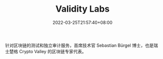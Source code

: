 ﻿---
weight: 
title: "Validity Labs"
description: "针对区块链的测试和独立审计服务，首席技术官 Sebastian Bürgel 博士，也是瑞士楚格 Crypto Valley 的区块链专家代表"
date: 2022-03-25T21:57:40+08:00
lastmod: 2022-03-25T16:45:40+08:00
draft: false
authors: ["Metabd"]
featuredImage: "validity-labs.jpg"
link: ""
tags: ["安全机构","Validity Labs"]
categories: ["navigation"]
navigation: ["安全机构"]
lightgallery: true
toc: true
pinned: false
recommend: false
recommend1: false
---
针对区块链的测试和独立审计服务，首席技术官 Sebastian Bürgel 博士，也是瑞士楚格 Crypto Valley 的区块链专家代表。
